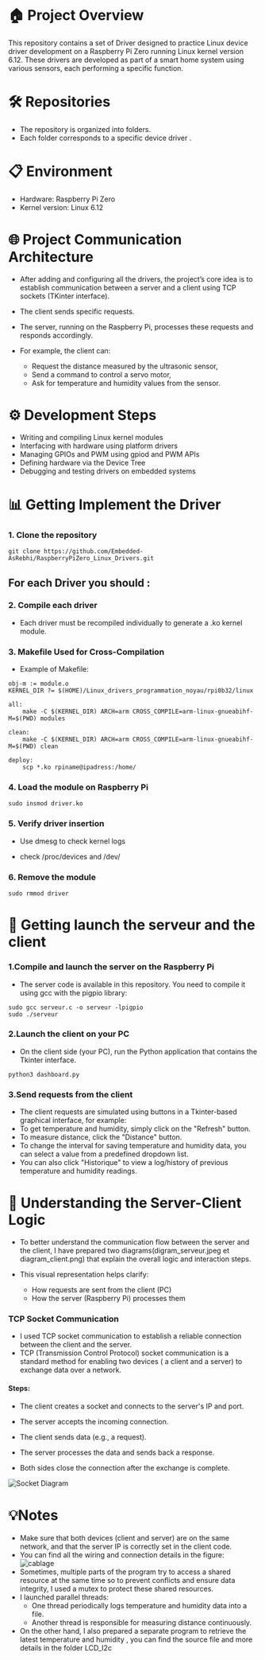 # 🏠 Project Overview
This repository contains a set of Driver designed to practice Linux device driver development on a Raspberry Pi Zero running Linux kernel version 6.12. 
These drivers are developed as part of a smart home system using various sensors, each performing a specific function.

# 🛠️ Repositories

 * The repository is organized into folders.
 * Each folder corresponds to a specific device driver .

# 📋 Environment 

* Hardware: Raspberry Pi Zero
* Kernel version: Linux 6.12
# 🌐 Project Communication Architecture

- After adding and configuring all the drivers, the project’s core idea is to establish communication between a server and a client using TCP sockets (TKinter interface).

* The client sends specific requests.
* The server, running on the Raspberry Pi, processes these requests and responds accordingly.
* For example, the client can:

  - Request the distance measured by the ultrasonic sensor,
  - Send a command to control a servo motor,
  - Ask for temperature and humidity values from the sensor.

# ⚙️ Development Steps

 * Writing and compiling Linux kernel modules
 * Interfacing with hardware using platform drivers
 * Managing GPIOs and PWM using gpiod and PWM APIs
 * Defining hardware via the Device Tree
 * Debugging and testing drivers on embedded systems


# 📊 Getting Implement the Driver 

### 1. Clone the repository
```dts
git clone https://github.com/Embedded-AsRebhi/RaspberryPiZero_Linux_Drivers.git
```
## For each Driver you should :
### 2. Compile each driver

- Each driver must be recompiled individually to generate a .ko kernel module.

### 3. Makefile Used for Cross-Compilation

* Example of Makefile:
```dts
obj-m := module.o
KERNEL_DIR ?= $(HOME)/Linux_drivers_programmation_noyau/rpi0b32/linux

all:
	make -C $(KERNEL_DIR) ARCH=arm CROSS_COMPILE=arm-linux-gnueabihf- M=$(PWD) modules

clean:
	make -C $(KERNEL_DIR) ARCH=arm CROSS_COMPILE=arm-linux-gnueabihf- M=$(PWD) clean

deploy:
	scp *.ko rpiname@ipadress:/home/
```

### 4. Load the module on Raspberry Pi
```dts
sudo insmod driver.ko
```

### 5. Verify driver insertion

 * Use dmesg to check kernel logs

 * check /proc/devices and /dev/

### 6. Remove the module

```dts
sudo rmmod driver
```
# 🚀 Getting launch the serveur and the client 

### 1.Compile and launch the server on the Raspberry Pi
- The server code is available in this repository. You need to compile it using gcc with the pigpio library:

```dts
sudo gcc serveur.c -o serveur -lpigpio
sudo ./serveur

```

### 2.Launch the client on your PC

- On the client side (your PC), run the Python application that contains the Tkinter interface.
```dts
python3 dashboard.py
```

### 3.Send requests from the client
- The client requests are simulated using buttons in a Tkinter-based graphical interface, for example: 
- To get temperature and humidity, simply click on the "Refresh" button.
- To measure distance, click the "Distance" button.
- To change the interval for saving temperature and humidity data, you can select a value from a predefined dropdown list.
- You can also click "Historique" to view a log/history of previous temperature and humidity readings.


# 🧠 Understanding the Server-Client Logic

- To better understand the communication flow between the server and the client,
I have prepared two diagrams(digram_serveur.jpeg et diagram_client.png) that explain the overall logic and interaction steps.

- This visual representation helps clarify:

  - How requests are sent from the client (PC)
  - How the server (Raspberry Pi) processes them
 
### TCP Socket Communication
- I used TCP socket communication to establish a reliable connection between the client and the server. 
- TCP (Transmission Control Protocol) socket communication is a standard method for enabling two devices ( a client and a server) to exchange data over a network.
#### Steps:

  * The client creates a socket and connects to the server's IP and port.

  * The server accepts the incoming connection.

  * The client sends data (e.g., a request).

  * The server processes the data and sends back a response.

  * Both sides close the connection after the exchange is complete.

![Socket Diagram](./diagram_socket.png)


# 💡Notes 

* Make sure that both devices (client and server) are on the same network, and that the server IP is correctly set in the client code.
* You can find all the wiring and connection details in the figure: ![cablage](./wiring_raspberry_sensors.png)
* Sometimes, multiple parts of the program try to access a shared resource at the same time so to prevent conflicts and ensure data integrity, I used a mutex to protect these shared resources.
* I launched parallel threads:
  - One thread periodically logs temperature and humidity data into a file.
  - Another thread is responsible for measuring distance continuously.
* On the other hand, I also prepared a separate program to retrieve the latest temperature and humidity , you can find the source file and more details in the folder LCD_I2c